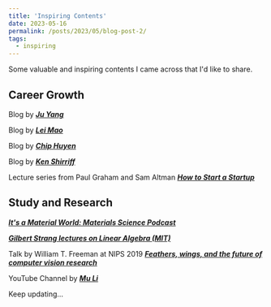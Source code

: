 ```yaml
---
title: 'Inspiring Contents'
date: 2023-05-16
permalink: /posts/2023/05/blog-post-2/
tags:
  - inspiring
---
```


Some valuable and inspiring contents I came across that I'd like to share.

Career Growth
------
Blog by ***[Ju Yang](http://www.juyang.co/)***

Blog by ***[Lei Mao](https://leimao.github.io/)***

Blog by ***[Chip Huyen](https://huyenchip.com/blog/)***

Blog by ***[Ken Shirriff](https://www.righto.com/)***

Lecture series from Paul Graham and Sam Altman ***[How to Start a Startup](https://www.youtube.com/playlist?list=PL5q_lef6zVkaTY_cT1k7qFNF2TidHCe-1)***

Study and Research
------
***[It's a Material World: Materials Science Podcast](https://www.itsamaterialworldpodcast.com/)***

***[Gilbert Strang lectures on Linear Algebra (MIT)](https://www.youtube.com/playlist?list=PL49CF3715CB9EF31D)***

Talk by William T. Freeman at NIPS 2019 ***[Feathers, wings, and the future of computer vision research](https://slideslive.com/38922489/feathers-wings-and-the-future-of-computer-vision-research)*** 

YouTube Channel by ***[Mu Li](https://www.youtube.com/@mu_li/featured)***

Keep updating...
